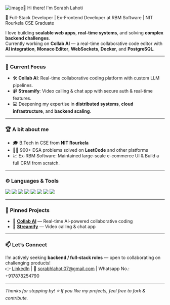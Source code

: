 ![image](https://github.com/user-attachments/assets/6b8c57bd-1ede-42e2-8f40-a5db1b7f63bc)👋 Hi there! I'm Sorabh Lahoti

🚀 Full-Stack Developer | Ex-Frontend Developer at RBM Software | NIT Rourkela CSE Graduate

I love building **scalable web apps**, **real-time systems**, and solving **complex backend challenges**.  
Currently working on **Collab AI** — a real-time collaborative code editor with **AI integration**, **Monaco Editor**, **WebSockets**, **Docker**, and **PostgreSQL**.

---

### 🧩 **Current Focus**
- 🛠️ **Collab AI**: Real-time collaborative coding platform with custom LLM pipelines.
- 📹 **Streamify**: Video calling & chat app with secure auth & real-time features.
- 💻 Deepening my expertise in **distributed systems**, **cloud infrastructure**, and **backend scaling**.

---

### 🏆 **A bit about me**
- 🎓 B.Tech in CSE from **NIT Rourkela**
- 👨‍💻 900+ DSA problems solved on **LeetCode** and other platforms
- 📈 Ex-RBM Software: Maintained large-scale e-commerce UI & Build a full CRM from scratch.

---

### ⚙️ **Languages & Tools**
<p>
  <img src="https://img.shields.io/badge/-JavaScript-black?style=flat-square&logo=javascript" />
  <img src="https://img.shields.io/badge/-TypeScript-black?style=flat-square&logo=typescript" />
  <img src="https://img.shields.io/badge/-Node.js-black?style=flat-square&logo=node.js" />
  <img src="https://img.shields.io/badge/-React-black?style=flat-square&logo=react" />
  <img src="https://img.shields.io/badge/-Next.js-black?style=flat-square&logo=next.js" />
  <img src="https://img.shields.io/badge/-PostgreSQL-black?style=flat-square&logo=postgresql" />
  <img src="https://img.shields.io/badge/-Docker-black?style=flat-square&logo=docker" />
  <img src="https://img.shields.io/badge/-AWS-black?style=flat-square&logo=amazon-aws" />
</p>

---

### 📌 **Pinned Projects**
- 🔗 [**Collab AI**](https://github.com/sorabhlahoti/collab-ai) — Real-time AI-powered collaborative coding
- 🔗 [**Streamify**](https://github.com/sorabhlahoti/Streamify) — Video calling & chat app

---

### 📫 **Let’s Connect**
I’m actively seeking **backend / full-stack roles** — open to collaborating on challenging products!  
👉 [LinkedIn](https://www.linkedin.com/in/sorabh-lahoti-b510b6211/) | 📧 sorabhlahoti07@gmail.com | Whatsapp No.: +917878254790

---

*Thanks for stopping by! ⭐️ If you like my projects, feel free to fork & contribute.*
